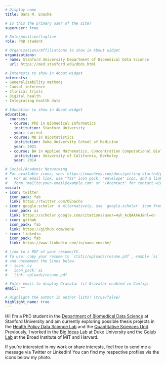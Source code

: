 ```yaml
---
# Display name
title: Oana M. Enache

# Is this the primary user of the site?
superuser: true

# Role/position/tagline
role: PhD student

# Organizations/Affiliations to show in About widget
organizations:
- name: Stanford University Department of Biomedical Data Science
  url: https://med.stanford.edu/dbds.html

# Interests to show in About widget
interests:
- Generalizability methods
- Causal inference
- Clinical trials
- Digital health
- Integrating health data

# Education to show in About widget
education:
  courses:
  - course: PhD in Biomedical Informatics
    institution: Stanford University
    year: current
  - course: MB in Biostatistics
    institution: Duke University School of Medicine
    year: 2021
  - course: BA in Applied Mathematics, Concentration Computational Biology
    institution: University of California, Berkeley
    year: 2014

# Social/Academic Networking
# For available icons, see: https://wowchemy.com/docs/getting-started/page-builder/#icons
#   For an email link, use "fas" icon pack, "envelope" icon, and a link in the
#   form "mailto:your-email@example.com" or "/#contact" for contact widget.
social:
- icon: twitter
  icon_pack: fab
  link: https://twitter.com/OEnache
- icon: google-scholar  # Alternatively, use `google-scholar` icon from `ai` icon pack
  icon_pack: ai
  link: https://scholar.google.com/citations?user=4yh_AcQAAAAJ&hl=en
- icon: github
  icon_pack: fab
  link: https://github.com/oena
- icon: linkedin
  icon_pack: fab
  link: https://www.linkedin.com/in/oana-enache/

# Link to a PDF of your resume/CV.
# To use: copy your resume to `static/uploads/resume.pdf`, enable `ai` icons in `params.toml`, 
# and uncomment the lines below.
# - icon: cv
#   icon_pack: ai
#   link: uploads/resume.pdf

# Enter email to display Gravatar (if Gravatar enabled in Config)
email: ""

# Highlight the author in author lists? (true/false)
highlight_name: true
---
```


Hi! I'm a PhD student in the [Department of Biomedical Data Science](https://med.stanford.edu/dbds.html) at Stanford University and am currently exploring possible thesis projects in the [Health Policy Data Science Lab](http://healthpolicydatascience.org/) and the [Quantitative Sciences Unit](https://med.stanford.edu/qsu.html). Previously, I worked in the [Big Ideas Lab](https://dunn.pratt.duke.edu/) at Duke University and the [Golub Lab](https://golublab.broadinstitute.org/) at the Broad Institute of MIT and Harvard. 

If you’re interested in my work or share interests, feel free to send me a message via Twitter or LinkedIn! You can find my respective profiles via the icons below my photo. 
